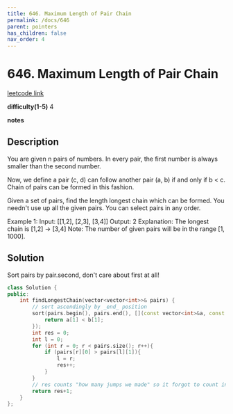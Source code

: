 ```yaml
---
title: 646. Maximum Length of Pair Chain
permalink: /docs/646
parent: pointers
has_children: false
nav_order: 4
---
```

# 646. Maximum Length of Pair Chain
[leetcode link](https://leetcode.com/problems/maximum-length-of-pair-chain/)

**difficulty(1-5)** 
4

**notes**   


## Description
You are given n pairs of numbers. In every pair, the first number is always smaller than the second number.

Now, we define a pair (c, d) can follow another pair (a, b) if and only if b < c. Chain of pairs can be formed in this fashion.

Given a set of pairs, find the length longest chain which can be formed. You needn't use up all the given pairs. You can select pairs in any order.

Example 1:
Input: [[1,2], [2,3], [3,4]]
Output: 2
Explanation: The longest chain is [1,2] -> [3,4]
Note:
The number of given pairs will be in the range [1, 1000].

## Solution
Sort pairs by pair.second, don't care about first at all!

```c++
class Solution {
public:
    int findLongestChain(vector<vector<int>>& pairs) {
        // sort ascendingly by _end_ position
        sort(pairs.begin(), pairs.end(), [](const vector<int>&a, const vector<int>& b){
            return a[1] < b[1];
        }); 
        int res = 0;
        int l = 0; 
        for (int r = 0; r < pairs.size(); r++){
            if (pairs[r][0] > pairs[l][1]){
                l = r;
                res++;
            }
        }
        // res counts "how many jumps we made" so it forgot to count in the first item.
        return res+1;
    }
};
```

<!-- 
Default label
{: .label }

Blue label
{: .label .label-blue }

Stable
{: .label .label-green }

New release
{: .label .label-purple }

Coming soon
{: .label .label-yellow }

Deprecated
{: .label .label-red } -->
